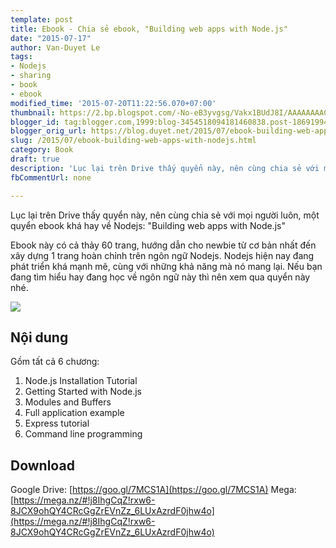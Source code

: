 ```yaml
---
template: post
title: Ebook - Chia sẻ ebook, "Building web apps with Node.js"
date: "2015-07-17"
author: Van-Duyet Le
tags:
- Nodejs
- sharing
- book
- ebook
modified_time: '2015-07-20T11:22:56.070+07:00'
thumbnail: https://2.bp.blogspot.com/-No-eB3yvgsg/Vakx1BUdJ8I/AAAAAAAACpQ/WyZAOMSvExo/s1600/nodejs-ebook-1.png
blogger_id: tag:blogger.com,1999:blog-3454518094181460838.post-1869199429000056557
blogger_orig_url: https://blog.duyet.net/2015/07/ebook-building-web-apps-with-nodejs.html
slug: /2015/07/ebook-building-web-apps-with-nodejs.html
category: Book
draft: true
description: 'Lục lại trên Drive thấy quyển này, nên cùng chia sẻ với mọi người luôn, một quyển ebook khá hay về Nodejs: "Building web apps with Node.js"'
fbCommentUrl: none

---
```


Lục lại trên Drive thấy quyển này, nên cùng chia sẻ với mọi người luôn, một quyển ebook khá hay về Nodejs: "Building web apps with Node.js"

Ebook này có cả thảy 60 trang, hướng dẫn cho newbie từ cơ bản nhất đến xây dựng 1 trang hoàn chỉnh trên ngôn ngữ Nodejs. Nodejs hiện nay đang phát triển khá mạnh mẽ, cùng với những khả năng mà nó mang lại. Nếu bạn đang tìm hiểu hay đang học về ngôn ngữ này thì nên xem qua quyển này nhé. 

[![](https://2.bp.blogspot.com/-No-eB3yvgsg/Vakx1BUdJ8I/AAAAAAAACpQ/WyZAOMSvExo/s1600/nodejs-ebook-1.png)](https://2.bp.blogspot.com/-No-eB3yvgsg/Vakx1BUdJ8I/AAAAAAAACpQ/WyZAOMSvExo/s1600/nodejs-ebook-1.png)

## Nội dung ##
Gồm tất cả 6 chương:

1. Node.js Installation Tutorial
2. Getting Started with Node.js
3. Modules and Buffers
4. Full application example
5. Express tutorial
6. Command line programming

## Download ##
Google Drive: [https://goo.gl/7MCS1A](https://goo.gl/7MCS1A)
Mega: [https://mega.nz/#!j8IhgCqZ!rxw6-8JCX9ohQY4CRcGgZrEVnZz_6LUxAzrdF0jhw4o](https://mega.nz/#!j8IhgCqZ!rxw6-8JCX9ohQY4CRcGgZrEVnZz_6LUxAzrdF0jhw4o)
